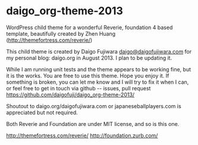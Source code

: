 daigo_org-theme-2013
====================

WordPress child theme for a wonderful Reverie, foundation 4 based template, 
beautifully created by Zhen Huang (http://themefortress.com/reverie/)

This child theme is created by Daigo Fujiwara
daigo@daigofujiwara.com
for my personal blog: daigo.org in August 2013.
I plan to be updating it.

While I am running unit tests and the theme appears to be working fine, but it is  the works.
You are free to use this theme. Hope you enjoy it.
If something is broken, you can let me know and I will try to fix it when I can, 
or feel free to get in touch via github -- issues, pull request 
https://github.com/daigofuji/daigo_org-theme-2013/

Shoutout to daigo.org/daigofujiwara.com or japaneseballplayers.com is appreciated but not required.

Both Reverie and Foundation are under MIT license, and so is this one. 

http://themefortress.com/reverie/
http://foundation.zurb.com/
